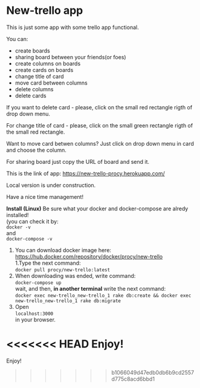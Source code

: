 # New-trello app

This is just some app with some trello app functional.

You can:
* create boards
* sharing board between your friends(or foes)
* create columns on boards
* create cards on boards
* change title of card
* move card between columns
* delete columns
* delete cards

If you want to delete card - please, click on the small red rectangle rigth of drop down menu.

For change title of card - please, click on the small green rectangle rigth of the small red rectangle.

Want to move card betwen columns? Just click on drop down menu in card and choose the column.

For sharing board just copy the URL of board and send it.

This is the link of app: https://new-trello-procy.herokuapp.com/

Local version is under construction.

Have a nice time management!

<b>Install (Linux)</b> 
Be sure what your docker and docker-compose are alredy installed! <br/>
(you can check it by: <br/>
```docker -v```<br/> and <br/>
```docker-compose -v``` <br>

1. You can download docker image here: https://hub.docker.com/repository/docker/procy/new-trello <br/>
1.Type the next command: <br/>
```docker pull procy/new-trello:latest``` <br/>
2. When downloading was ended, write command: <br/>
```docker-compose up``` <br/>
wait, and then, <b>in another terminal</b> write the next command: <br/>
```docker exec new-trello_new-trello_1 rake db:create && docker exec new-trello_new-trello_1 rake db:migrate``` <br/>
3. Open <br/> ```localhost:3000``` <br/> in your browser.

<<<<<<< HEAD
Enjoy!
=======
Enjoy!

>>>>>>> b1066049d47edb0db6b9cd2557d775c8acd6bbd1
